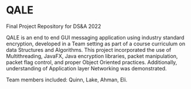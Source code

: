 # QALE
Final Project Repository for DS&amp;A 2022

QALE is an end to end GUI messaging application using industry standard encryption, developed in a Team setting as part of a course curriculum on data Structures and Algorithms. This project incorporated the use of Multithreading, JavaFX, Java encryption libraries, packet manipulation, packet flag control, and proper Object Oriented practices. Additionally, understanding of Application layer Networking was demonstrated.

Team members included: Quinn, Lake, Ahman, Eli.

